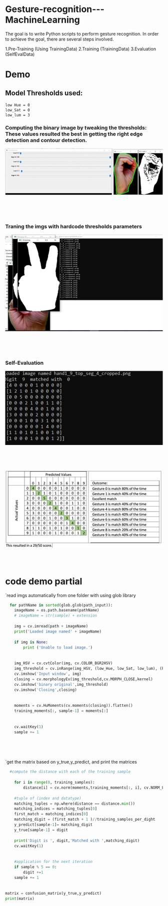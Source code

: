 # Gesture-recognition---MachineLearning
The goal is to write Python scripts to perform gesture recognition.
In order to achieve the goal, there are several steps involved.


1.Pre-Training (Using TrainingData)
2.Training (TrainingData)
3.Evaluation (SelfEvalData)



# Demo
## Model Thresholds used:
    low Hue = 0
    low_Sat = 0
    low_lum = 3

### Computing the binary image by tweaking the thresholds: These values resulted the best in getting the right edge detection and contour detection.
![d1](https://github.com/haganmao/Gesture-recognition---MachineLearning/blob/master/Picture%201.png "d1") 

<br>
<br>
<br>

### Traning the imgs with hardcode thresholds parameters

![d2](https://github.com/haganmao/Gesture-recognition---MachineLearning/blob/master/Picture%202.png "d2") 

<br>
<br>
<br>

### Self-Evaluation 

![d3](https://github.com/haganmao/Gesture-recognition---MachineLearning/blob/master/Pic3.png "d3") 

<br>
<br>
<br>


![d4](https://github.com/haganmao/Gesture-recognition---MachineLearning/blob/master/Picture%204.png "d4") 





<br>
<br>

# code demo partial

`read imgs automatically from one folder with using glob library 
```python
  for pathName in sorted(glob.glob(path_input)):
    imageName = os.path.basename(pathName)
    # imageName = str(sample) + extension
  
    img = cv.imread(path + imageName)
    print('Loaded image named' + imageName)

    if img is None:
        print ('Unable to load image.')


    img_HSV = cv.cvtColor(img, cv.COLOR_BGR2HSV)
    img_threshold = cv.inRange(img_HSV, (low_Hue, low_Sat, low_lum), (high_Hue, high_Sat, high_lum))
    cv.imshow('Input window', img)
    closing = cv.morphologyEx(img_threshold,cv.MORPH_CLOSE,kernel)
    cv.imshow('binary original',img_threshold)
    cv.imshow('Closing',closing)


    moments = cv.HuMoments(cv.moments(closing)).flatten()
    training_moments[:, sample-1] = moments[:]

    
    cv.waitKey(1)
    sample += 1
   
```
<br>
<br>


`get the matrix based on y_true,y_predict, and print the matrices
```python
  #compute the distance with each of the training sample

    for i in range(0, training_samples):
        distance[i] = cv.norm(moments,training_moments[:, i], cv.NORM_L2)
    
    #tuple of (index and datatype)
    matching_tuples = np.where(distance == distance.min()) 
    matching_indices = matching_tuples[0]
    first_match = matching_indices[0]
    matching_digit = (first_match + 1 )//training_samples_per_dight
    y_predict[sample-1]= matching_digit
    y_true[sample-1] = digit

    print('Digit is ', digit,'Matched with ',matching_digit)
    cv.waitKey(1)


    #application for the next iteration
    if sample % 5 == 0:
        digit +=1 
    sample += 1


matrix = confusion_matrix(y_true,y_predict)
print(matrix)


   
```











